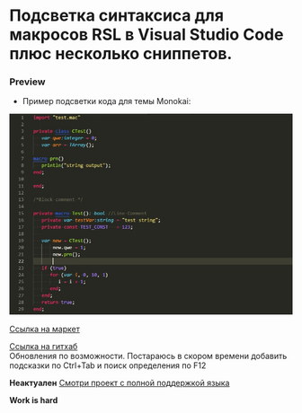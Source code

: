 # Подсветка синтаксиса для макросов RSL в Visual Studio Code плюс несколько сниппетов.

### Preview
- Пример подсветки кода для темы Monokai:

![](https://github.com/alliluja/R-Style/blob/master/Screenshoot.jpg)

[Ссылка на маркет](https://marketplace.visualstudio.com/items?itemName=VeniaminRakov.rsl)

[Ссылка на гитхаб](https://github.com/alliluja/R-Style)  
Обновления по возможности. Постараюсь в скором времени добавить подсказки по Ctrl+Tab и поиск определения по F12 

**Неактуален**
[Смотри проект с полной поддержкой языка](https://github.com/alliluja/RSL)

**Work is hard**
